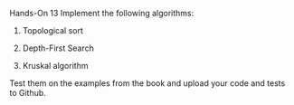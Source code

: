 Hands-On 13
Implement the following algorithms:

1. Topological sort

2. Depth-First Search

3. Kruskal algorithm

Test them on the examples from the book and upload your code and tests to Github.